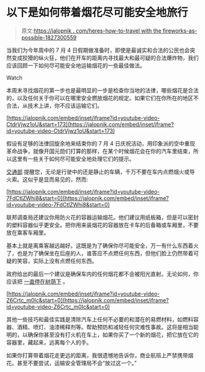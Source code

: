 # 以下是如何带着烟花尽可能安全地旅行

> 原文:[https://jalopnik . com/heres-how-to-travel with the fireworks-as-possible-1827300559](https://jalopnik.com/heres-how-to-travel-with-fireworks-as-safely-as-possibl-1827300559)

当我们为今年周中的 7 月 4 日假期做准备时，即使是最诚实和合法的公民也会突然变成狡猾的纵火狂，他们在开车的距离内寻找最大和最可疑的合法爆炸物，我们应该回顾一下如何尽可能安全地运输烟花的一些最佳做法。

Watch

本周末寻找烟花的第一步也是最明显的一步是检查你当地的法律，哪些烟花是合法的，以及任何关于你可以在哪里安全燃放烟花的规定。如果它们在你所在的地区不合法，从技术上讲，你不应该运输它们。

 [https://jalopnik.com/embed/inset/iframe?id=youtube-video-CtdrVjwz1oU&start=173](https://jalopnik.com/embed/inset/iframe?id=youtube-video-CtdrVjwz1oU&start=173) 

假设有足够的法律回旋余地来结束你的 7 月 4 日庆祝活动，用印象派的空中重现革命战争，就像开国元勋们打算的那样，在某个时候烟花会在你的汽车里结束，所以这里有一些关于如何尽可能安全地处理它们的提示。

[交通部](https://www.transportation.gov/connections/know-safety-guidelines-traveling-fireworks) 提醒您，无论是行驶中的还是静止的车辆，千万不要在车内点燃烟火或导火索。这似乎是显而易见的，然而:

 [https://jalopnik.com/embed/inset/iframe?id=youtube-video-7FdCtlZWhi8&start=0](https://jalopnik.com/embed/inset/iframe?id=youtube-video-7FdCtlZWhi8&start=0) 

联邦调查局还建议你用防火花的容器运输烟花。他们建议用纸板箱，但是可以密封的塑料容器似乎更安全。把你用来装烟花的容器放在卡车的后备箱或车厢里，不要放在乘客车厢里。

基本上就是离乘客越远越好。这既是为了确保你尽可能安全，万一有什么东西着火了，也是为了确保坐在后座的人，谁答应不点燃任何东西，但他们脸上仍然带着可疑的笑容，实际上没有点燃任何东西。

政府给出的最后一个建议是确保车内的任何烟花都不会被阳光直射。无论如何，你应该把 [一直停在树荫下](https://jalopnik.com/i-cant-believe-i-have-to-remind-you-to-always-park-in-t-1827295365) 。

 [https://jalopnik.com/embed/inset/iframe?id=youtube-video-Z6Crtc_m0Ic&start=0](https://jalopnik.com/embed/inset/iframe?id=youtube-video-Z6Crtc_m0Ic&start=0) 

其他一些技巧和最佳实践是清除汽车上任何不必要的和潜在的易燃材料，如燃料容器、酒精、喷灯、油漆稀释剂等。帮助预防和减轻任何灾难性事故。这将是相当聪明的，以确保你甚至没有打火机在车上，如果你买了一个新的烟花，把它放在它的容器里，藏起来，远离每个人的手。

如果你打算带着烟花走更远的距离，我很遗憾地告诉你，商业航班上严禁携带烟花。甚至不要尝试，运输安全管理局不会“放过这一个。”